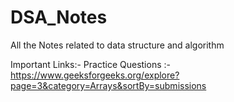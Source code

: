 # DSA_Notes
All the Notes related to data structure and algorithm


Important Links:-
Practice Questions :- https://www.geeksforgeeks.org/explore?page=3&category=Arrays&sortBy=submissions